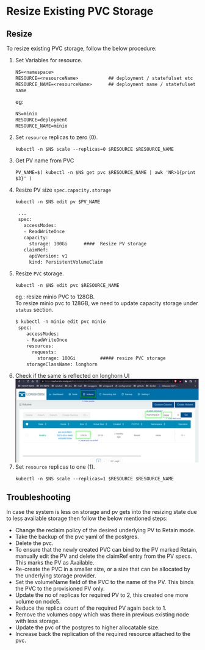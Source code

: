# Resize Existing PVC Storage

## Resize
To resize existing PVC storage, follow the below procedure:
1. Set Variables for resource.
   ```
   NS=<namespace>
   RESOURCE=<resourceName>           ## deployment / statefulset etc
   RESOURCE_NAME=<resourceName>      ## deployment name / statefulset name
   ```
   eg: 
   ```
   NS=minio
   RESOURCE=deployment
   RESOURCE_NAME=minio
   ```
2. Set `resource` replicas to zero (0).
   ```
   kubectl -n $NS scale --replicas=0 $RESOURCE $RESOURCE_NAME
   ```
3. Get PV name from PVC
   ```
   PV_NAME=$( kubectl -n $NS get pvc $RESOURCE_NAME | awk 'NR>1{print $3}' )
   ```
4. Resize PV size `spec.capacity.storage`
   ```
   kubectl -n $NS edit pv $PV_NAME
   ```
   ```
    ...
    spec:
      accessModes:
      - ReadWriteOnce
      capacity:
        storage: 100Gi      ####  Resize PV storage
      claimRef:
        apiVersion: v1
        kind: PersistentVolumeClaim
   ```
5. Resize `PVC` storage.
   ```
   kubectl -n $NS edit pvc $RESOURCE_NAME 
   ```
   eg.: resize minio PVC to 128GB. <br>To resize minio pvc to 128GB, we need to update capacity storage under `status` section.
   ```
   $ kubectl -n minio edit pvc minio
    spec:
       accessModes:
       - ReadWriteOnce
       resources:
         requests:
           storage: 100Gi         ##### resize PVC storage
       storageClassName: longhorn
   ```
6. Check if the same is reflected on longhorn UI 
   ![resize-pvc-1.png](_images/resize-pvc-1.png)
7. Set `resource` replicas to one (1).
   ```
   kubectl -n $NS scale --replicas=1 $RESOURCE $RESOURCE_NAME
   ```
## Troubleshooting
In case the system is less on storage and pv gets into the resizing state due to less available storage then follow the below mentioned steps:
* Change the reclaim policy of the desired underlying  PV to Retain mode.
* Take the backup of the pvc yaml of the postgres.
* Delete the pvc.
* To ensure that the newly created PVC can bind to the PV marked Retain, manually edit the PV and delete the claimRef entry from the PV specs. This marks the PV as Available.
* Re-create the PVC in a smaller size, or a size that can be allocated by the underlying storage provider.
* Set the volumeName field of the PVC to the name of the PV. This binds the PVC to the provisioned PV only.
* Update the no of replicas for required PV to 2, this created one more volume on node5.
* Reduce the replica count of the required PV again back to 1.
* Remove the volumes copy which was there in previous existing node with less storage.
* Update the pvc of the postgres to higher allocatable size.
* Increase back the replication of the required resource attached to the pvc.
